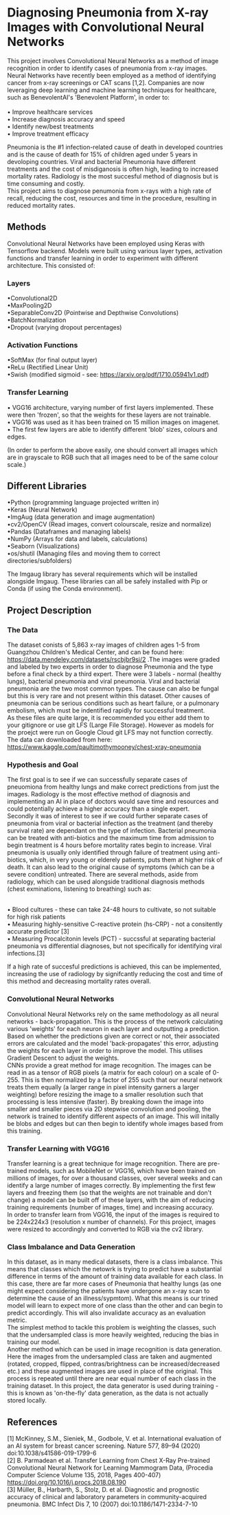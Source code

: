 # Diagnosing Pneumonia from X-ray Images with Convolutional Neural Networks
This project involves Convolutional Neural Networks as a method of image recognition in order to identify cases of pneumonia from x-ray images.
<br> Neural Networks have recently been employed as a method of identifying cancer from x-ray screenings or CAT scans [1,2]. Companies are now leveraging deep learning and machine learning techniques for healthcare, such as BenevolentAI's 'Benevolent Platform', in order to: 
<br><br>• Improve healthcare services
<br>• Increase diagnosis accuracy and speed
<br>• Identify new/best treatments 
<br>• Improve treatment efficacy

Pneumonia is the #1 infection-related cause of death in developed countries and is the cause of death for 15% of children aged under 5 years in devoloping countries. Viral and bacterial Pneumonia have different treatments and the cost of misdiganosis is often high, leading to increased mortality rates. Radiology is the most succesful method of diagnosis but is time consuming and costly.
<br> This project aims to diagnose penumonia from x-rays with a high rate of recall, reducing the cost, resources and time in the procedure, resulting in reduced mortality rates.

## Methods
Convolutional Neural Networks have been employed using Keras with Tensorflow backend. Models were built using various layer types, activation functions and transfer learning in order to experiment with different architecture. This consisted of:

### Layers
•Convolutional2D
<br>•MaxPooling2D
<br>•SeparableConv2D (Pointwise and Depthwise Convolutions)
<br>•BatchNormalization
<br>•Dropout (varying dropout percentages)

### Activation Functions
•SoftMax (for final output layer)
<br>•ReLu (Rectified Linear Unit)
<br>•Swish (modified sigmoid - see: https://arxiv.org/pdf/1710.05941v1.pdf)

### Transfer Learning
• VGG16 architecture, varying number of first layers implemented. These were then 'frozen', so that the weights for these layers are not trainable.
<br>• VGG16 was used as it has been trained on 15 million images on imagenet.
<br>• The first few layers are able to identify different 'blob' sizes, colours and edges.

(In order to perform the above easily, one should convert all images which are in grayscale to RGB such that all images need to be of the same colour scale.)

## Different Libraries
•Python (programming language projected written in)
<br>•Keras (Neural Network)
<br>•ImgAug (data generation and image augmentation)
<br>•cv2/OpenCV (Read images, convert colourscale, resize and normalize)
<br>•Pandas (Dataframes and managing labels)
<br>•NumPy (Arrays for data and labels, calculations)
<br>•Seaborn (Visualizations)
<br>•os/shutil (Managing files and moving them to correct directories/subfolders)

The Imgaug library has several requirements which will be installed alongside Imgaug. These libraries can all be safely installed with Pip or Conda (if using the Conda environment).

## Project Description

### The Data
The dataset conists of 5,863 x-ray images of children ages 1-5 from Guangzhou Children's Medical Center, and can be found here: https://data.mendeley.com/datasets/rscbjbr9sj/2 .The images were graded and labeled by two experts in order to diagnose Pneumonia and the type before a final check by a third expert. There were 3 labels - normal (healthy lungs), bacterial pneumonia and viral pneumonia. Viral and bacterial pneumonia are the two most common types. The cause can also be fungal but this is very rare and not present within this dataset. Other causes of pneumonia can be serious conditions such as heart failure, or a pulmonary embolism, which must be indentified rapidly for successful treatment.
<br> As these files are quite large, it is recommended you either add them to your gitignore or use git LFS (Large File Storage). However as models for the proejct were run on Google Cloud git LFS may not function correctly. The data can downloaded from here: https://www.kaggle.com/paultimothymooney/chest-xray-pneumonia

### Hypothesis and Goal
The first goal is to see if we can successfully separate cases of pneuomiona from healthy lungs and make correct predictions from just the images. Radiology is the most effective method of diagnosis and implementing an AI in place of doctors would save time and resources and could potentially achieve a higher accuracy than a single expert.
<br> Secondly it was of interest to see if we could further separate cases of pneumonia from viral or bacterial infection as the treatment (and thereby survival rate) are dependant on the type of infection. Bacterial pneumonia can be treated with anti-biotics and the maximum time from admission to begin treatment is 4 hours before mortality rates begin to increase. Viral pneumonia is usually only identified through failure of treatment using anti-biotics, which, in very young or elderely patients, puts them at higher risk of death. It can also lead to the original cause  of symptoms (which can be a severe condition) untreated. There are several methods, aside from radiology, which can be used alongside traditional diagnosis methods (chest exminations, listening to breathing) such as:

<br>• Blood cultures - these can take 24-48 hours to cultivate, so not suitable for high risk patients
<br>• Measuring highly-sensitive C-reactive protein (hs-CRP) - not a consitently accurate predictor [3]
<br>• Measuring Procalcitonin levels (PCT) - succssful at separating bacterial pneumonia vs differential diagnoses, but not specifically for identifying viral infections.[3]

If a high rate of succesful predictions is achieved, this can be implemented, increasing the use of radiology by signifcantly reducing the cost and time of this method and decreasing mortality rates overall.

### Convolutional Neural Networks
Convolutional Neural Networks rely on the same methodology as all neural networks - back-propagation. This is the process of the network calculating various 'weights' for each neuron in each layer and outputting a prediction. Based on whether the predictions given are correct or not, their associated errors are calculated and the model 'back-propagates' this error, adjusting the weights for each layer in order to improve the model. This utilises Gradient Descent to adjust the weights.
<br> CNNs provide a great method for image recognition. The images can be read in as a tensor of RGB pixels (a matrix for each colour) on a scale of 0-255.  This is then normalized by a factor of 255 such that our neural network treats them equally (a larger range in pixel intensity garners a larger weighting) before resizing the image to a smaller resolution such that processing is less intensive (faster). By breaking down the image into smaller and smaller pieces via 2D stepwise convolution and pooling, the network is trained to identify different aspects of an image. This will initally be blobs and edges but can then begin to identify whole images based from this training. 

### Transfer Learning with VGG16
 Transfer learning is a great technique for image recognition. There are pre-trained models, such as MobileNet or VGG16, which have been trained on millions of images, for over a thousand classes, over several weeks and can identify a large number of images correctly. By implementing the first few layers and freezing them (so that the weights are not trainable and don't change) a model can be built off of these layers, with the aim of reducing training requirements (number of images, time) and increasing accuracy.
<br> In order to transfer learn from VGG16, the input of the images is required to be 224x224x3 (resolution x number of channels). For this project, images were resized to accordingly and converted to RGB via the cv2 library.

### Class Imbalance and Data Generation
In this dataset, as in many medical datasets, there is a class imbalance. This means that classes which the netowrk is trying to predict have a substantial difference in terms of the amount of training data available for each class. In this case, there are far more cases of Pneumonia that healthy lungs (as one might expect considering the patients have undergone an x-ray scan to determine the cause of an illness/sypmtom). What this means is our trined model will learn to expect more of one class than the other and can begin to predict accordingly. This will also invalidate accuracy as an evaluation metric. 
<br> The simplest method to tackle this problem is weighting the classes, such that the undersampled class is more heavily weighted, reducing the bias in training our model.
<br> Another method which can be used in image recognition is data generation. Here the images from the undersampled class are taken and augmented (rotated, cropped, flipped, contras/brightness can be increased/decreased etc.) and these augmented images are used in place of the original. This process is repeated until there are near equal number of each class in the training dataset. In this project, the data generator is used during training - this is known as 'on-the-fly' data generation, as the data is not actually stored locally.








## References
[1] McKinney, S.M., Sieniek, M., Godbole, V. et al. International evaluation of an AI system for breast cancer screening. Nature 577, 89–94 (2020) doi:10.1038/s41586-019-1799-6
<br>[2] B. Parmadean et al. Transfer Learning from Chest X-Ray Pre-trained Convolutional Neural Network for Learning Mammogram Data, (Procedia Computer Science Volume 135, 2018, Pages 400-407) https://doi.org/10.1016/j.procs.2018.08.190
<br>[3] Müller, B., Harbarth, S., Stolz, D. et al. Diagnostic and prognostic accuracy of clinical and laboratory parameters in community-acquired pneumonia. BMC Infect Dis 7, 10 (2007) doi:10.1186/1471-2334-7-10